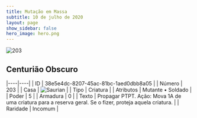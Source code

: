 ```yaml
---
title: Mutação em Massa
subtitle: 10 de julho de 2020
layout: page
show_sidebar: false
hero_image: hero.png
---
```


![203](https://cdn.keyforgegame.com/media/card_front/pt/479_203_FVMRCFXHVFH8_pt.png)

## Centurião Obscuro

|----|----|
| ID | 38e5e4dc-8207-45ac-81bc-1aed0dbb8a05 |
| Número | 203 |
| Casa | ![Saurian](https://archonarcana.com/images/thumb/9/9e/Saurian_P.png/22px-Saurian_P.png "Sauro") |
| Tipo | Criatura |
| Atributos | Mutante • Soldado |
| Poder | 5 |
| Armadura | 0 |
| Texto | Propagar PTPT.  Ação: Mova 1A de uma criatura para a reserva geral. Se o fizer, proteja aquela criatura. |
| Raridade | Incomum |
